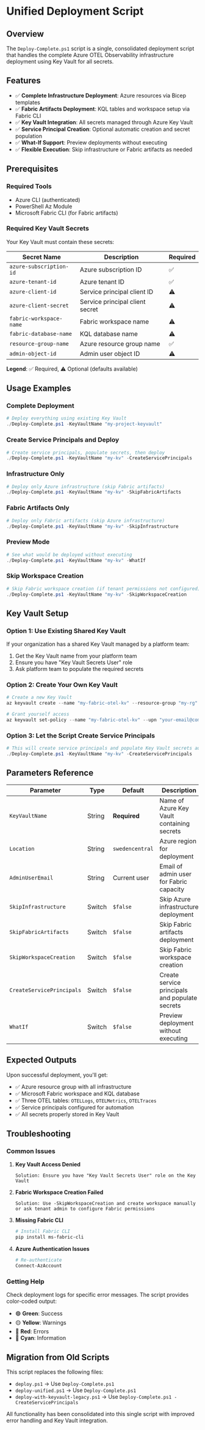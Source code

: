 # Unified Deployment Script

## Overview

The `Deploy-Complete.ps1` script is a single, consolidated deployment script that handles the complete Azure OTEL Observability infrastructure deployment using Key Vault for all secrets.

## Features

- ✅ **Complete Infrastructure Deployment**: Azure resources via Bicep templates
- ✅ **Fabric Artifacts Deployment**: KQL tables and workspace setup via Fabric CLI
- ✅ **Key Vault Integration**: All secrets managed through Azure Key Vault
- ✅ **Service Principal Creation**: Optional automatic creation and secret population
- ✅ **What-If Support**: Preview deployments without executing
- ✅ **Flexible Execution**: Skip infrastructure or Fabric artifacts as needed

## Prerequisites

### Required Tools
- Azure CLI (authenticated)
- PowerShell Az Module
- Microsoft Fabric CLI (for Fabric artifacts)

### Required Key Vault Secrets

Your Key Vault must contain these secrets:

| Secret Name | Description | Required |
|-------------|-------------|----------|
| `azure-subscription-id` | Azure subscription ID | ✅ |
| `azure-tenant-id` | Azure tenant ID | ✅ |
| `azure-client-id` | Service principal client ID | ⚠️ |
| `azure-client-secret` | Service principal client secret | ⚠️ |
| `fabric-workspace-name` | Fabric workspace name | ⚠️ |
| `fabric-database-name` | KQL database name | ⚠️ |
| `resource-group-name` | Azure resource group name | ✅ |
| `admin-object-id` | Admin user object ID | ⚠️ |

**Legend**: ✅ Required, ⚠️ Optional (defaults available)

## Usage Examples

### Complete Deployment
```powershell
# Deploy everything using existing Key Vault
./Deploy-Complete.ps1 -KeyVaultName "my-project-keyvault"
```

### Create Service Principals and Deploy
```powershell
# Create service principals, populate secrets, then deploy
./Deploy-Complete.ps1 -KeyVaultName "my-kv" -CreateServicePrincipals
```

### Infrastructure Only
```powershell
# Deploy only Azure infrastructure (skip Fabric artifacts)
./Deploy-Complete.ps1 -KeyVaultName "my-kv" -SkipFabricArtifacts
```

### Fabric Artifacts Only
```powershell
# Deploy only Fabric artifacts (skip Azure infrastructure)
./Deploy-Complete.ps1 -KeyVaultName "my-kv" -SkipInfrastructure
```

### Preview Mode
```powershell
# See what would be deployed without executing
./Deploy-Complete.ps1 -KeyVaultName "my-kv" -WhatIf
```

### Skip Workspace Creation
```powershell
# Skip Fabric workspace creation (if tenant permissions not configured)
./Deploy-Complete.ps1 -KeyVaultName "my-kv" -SkipWorkspaceCreation
```

## Key Vault Setup

### Option 1: Use Existing Shared Key Vault
If your organization has a shared Key Vault managed by a platform team:

1. Get the Key Vault name from your platform team
2. Ensure you have "Key Vault Secrets User" role
3. Ask platform team to populate the required secrets

### Option 2: Create Your Own Key Vault
```powershell
# Create a new Key Vault
az keyvault create --name "my-fabric-otel-kv" --resource-group "my-rg" --location "swedencentral"

# Grant yourself access
az keyvault set-policy --name "my-fabric-otel-kv" --upn "your-email@company.com" --secret-permissions get list set delete
```

### Option 3: Let the Script Create Service Principals
```powershell
# This will create service principals and populate Key Vault secrets automatically
./Deploy-Complete.ps1 -KeyVaultName "my-kv" -CreateServicePrincipals
```

## Parameters Reference

| Parameter | Type | Default | Description |
|-----------|------|---------|-------------|
| `KeyVaultName` | String | **Required** | Name of Azure Key Vault containing secrets |
| `Location` | String | `swedencentral` | Azure region for deployment |
| `AdminUserEmail` | String | Current user | Email of admin user for Fabric capacity |
| `SkipInfrastructure` | Switch | `$false` | Skip Azure infrastructure deployment |
| `SkipFabricArtifacts` | Switch | `$false` | Skip Fabric artifacts deployment |
| `SkipWorkspaceCreation` | Switch | `$false` | Skip Fabric workspace creation |
| `CreateServicePrincipals` | Switch | `$false` | Create service principals and populate secrets |
| `WhatIf` | Switch | `$false` | Preview deployment without executing |

## Expected Outputs

Upon successful deployment, you'll get:

- ✅ Azure resource group with all infrastructure
- ✅ Microsoft Fabric workspace and KQL database
- ✅ Three OTEL tables: `OTELLogs`, `OTELMetrics`, `OTELTraces`
- ✅ Service principals configured for automation
- ✅ All secrets properly stored in Key Vault

## Troubleshooting

### Common Issues

1. **Key Vault Access Denied**
   ```
   Solution: Ensure you have "Key Vault Secrets User" role on the Key Vault
   ```

2. **Fabric Workspace Creation Failed**
   ```
   Solution: Use -SkipWorkspaceCreation and create workspace manually
   or ask tenant admin to configure Fabric permissions
   ```

3. **Missing Fabric CLI**
   ```bash
   # Install Fabric CLI
   pip install ms-fabric-cli
   ```

4. **Azure Authentication Issues**
   ```powershell
   # Re-authenticate
   Connect-AzAccount
   ```

### Getting Help

Check deployment logs for specific error messages. The script provides color-coded output:
- 🟢 **Green**: Success
- 🟡 **Yellow**: Warnings
- 🔴 **Red**: Errors
- 🔵 **Cyan**: Information

## Migration from Old Scripts

This script replaces the following files:
- `deploy.ps1` → Use `Deploy-Complete.ps1`
- `deploy-unified.ps1` → Use `Deploy-Complete.ps1`
- `deploy-with-keyvault-legacy.ps1` → Use `Deploy-Complete.ps1 -CreateServicePrincipals`

All functionality has been consolidated into this single script with improved error handling and Key Vault integration.
